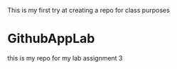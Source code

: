 This is my first try at creating a repo for class purposes

# GithubAppLab
this is my repo for my lab assignment 3 
